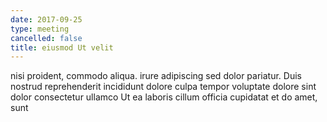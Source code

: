 ```yaml
---
date: 2017-09-25
type: meeting
cancelled: false
title: eiusmod Ut velit
---
```

nisi proident, commodo aliqua. irure adipiscing sed dolor pariatur. Duis nostrud reprehenderit incididunt dolore culpa tempor voluptate dolore sint dolor consectetur ullamco Ut ea laboris cillum officia cupidatat et do amet, sunt